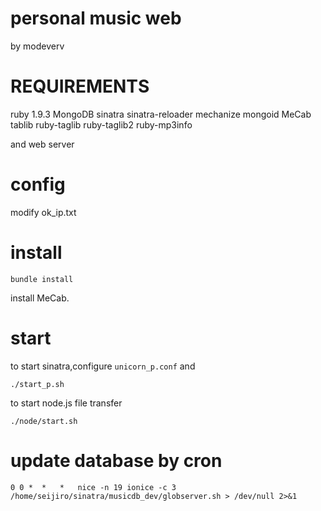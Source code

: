 # personal music web
by modeverv

# REQUIREMENTS
ruby 1.9.3
MongoDB
sinatra
sinatra-reloader
mechanize
mongoid
MeCab
tablib
ruby-taglib
ruby-taglib2
ruby-mp3info

and web server
# config
modify ok_ip.txt


# install

    bundle install
    
install MeCab.
# start
to start sinatra,configure `unicorn_p.conf` and

    ./start_p.sh

to start node.js file transfer

    ./node/start.sh

# update database by cron
    0 0 *  *   *   nice -n 19 ionice -c 3 /home/seijiro/sinatra/musicdb_dev/globserver.sh > /dev/null 2>&1
    

